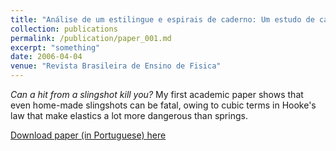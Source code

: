 ```yaml
---
title: "Análise de um estilingue e espirais de caderno: Um estudo de caso."
collection: publications
permalink: /publication/paper_001.md
excerpt: "something"
date: 2006-04-04
venue: "Revista Brasileira de Ensino de Fisica"
---
```

_Can a hit from a slingshot kill you?_
My first academic paper shows that even home-made slingshots can
be fatal, owing to cubic terms in Hooke's law that make elastics
a lot more dangerous than springs.

[Download paper (in Portuguese) here](http://pfdamasceno.github.io/files/2006_Damasceno.pdf)
